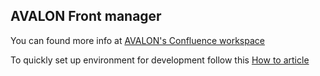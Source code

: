 ## AVALON Front manager
You can found more info at [AVALON's Confluence workspace](https://wikrgroup.atlassian.net/wiki/spaces/CMSDevDoc/pages)

To quickly set up environment for development follow this [How to article](https://wikrgroup.atlassian.net/wiki/spaces/CMSDevDoc/pages/98172949/How+to)